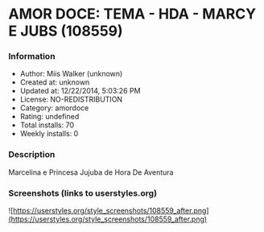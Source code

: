 # AMOR DOCE: TEMA - HDA - MARCY E JUBS (108559)

### Information
- Author: Miis Walker (unknown)
- Created at: unknown
- Updated at: 12/22/2014, 5:03:26 PM
- License: NO-REDISTRIBUTION
- Category: amordoce
- Rating: undefined
- Total installs: 70
- Weekly installs: 0


### Description
Marcelina e Princesa Jujuba de Hora De Aventura


### Screenshots (links to userstyles.org)
![https://userstyles.org/style_screenshots/108559_after.png](https://userstyles.org/style_screenshots/108559_after.png)


